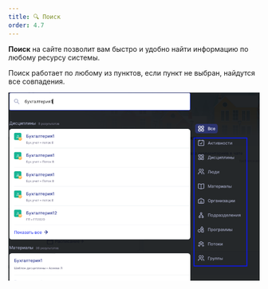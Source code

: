 ```yaml
---
title: 🔍 Поиск
order: 4.7
---
```


**Поиск** на сайте позволит  вам быстро и удобно найти информацию по любому ресурсу системы.

Поиск работает по любому из пунктов, если пункт не выбран, найдутся все совпадения.

![](<./image (81).png>)